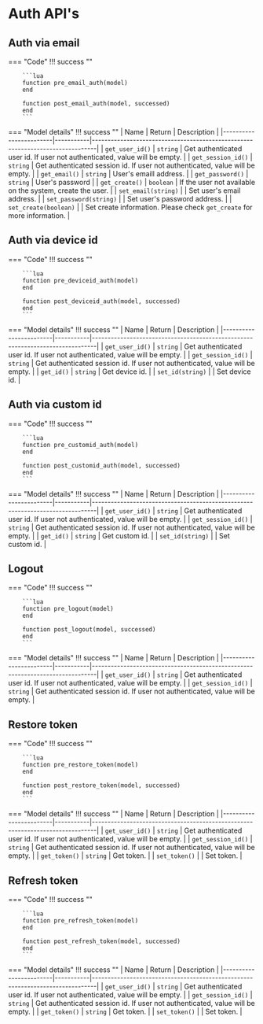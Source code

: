 # Auth API's

## Auth via email

=== "Code"
    !!! success ""

        ```lua
        function pre_email_auth(model)
        end

        function post_email_auth(model, successed)
        end
        ```
=== "Model details"
    !!! success ""
        | Name                   | Return    | Description                                                                   |
        |------------------------|-----------|-------------------------------------------------------------------------------|
        | `get_user_id()`        | `string`  | Get authenticated user id. If user not authenticated, value will be empty.    |
        | `get_session_id()`     | `string`  | Get authenticated session id. If user not authenticated, value will be empty. |
        | `get_email()`          | `string`  | User's emaill address.                                                        |
        | `get_password()`       | `string`  | User's password                                                               |
        | `get_create()`         | `boolean` | If the user not available on the system, create the user.                     |
        | `set_email(string)`    |           | Set user's email address.                                                     |
        | `set_password(string)` |           | Set user's password address.                                                  |
        | `set_create(boolean)`  |           | Set create information. Please check `get_create` for more information.       |

## Auth via device id

=== "Code"
    !!! success ""

        ```lua
        function pre_deviceid_auth(model)
        end

        function post_deviceid_auth(model, successed)
        end
        ```
=== "Model details"
    !!! success ""
        | Name                   | Return    | Description                                                                   |
        |------------------------|-----------|-------------------------------------------------------------------------------|
        | `get_user_id()`        | `string`  | Get authenticated user id. If user not authenticated, value will be empty.    |
        | `get_session_id()`     | `string`  | Get authenticated session id. If user not authenticated, value will be empty. |
        | `get_id()`             | `string`  | Get device id.                                                                |
        | `set_id(string)`       |           | Set device id.                                                                |


## Auth via custom id

=== "Code"
    !!! success ""

        ```lua
        function pre_customid_auth(model)
        end

        function post_customid_auth(model, successed)
        end
        ```
=== "Model details"
    !!! success ""
        | Name                   | Return    | Description                                                                   |
        |------------------------|-----------|-------------------------------------------------------------------------------|
        | `get_user_id()`        | `string`  | Get authenticated user id. If user not authenticated, value will be empty.    |
        | `get_session_id()`     | `string`  | Get authenticated session id. If user not authenticated, value will be empty. |
        | `get_id()`             | `string`  | Get custom id.                                                                |
        | `set_id(string)`       |           | Set custom id.                                                                |


## Logout

=== "Code"
    !!! success ""

        ```lua
        function pre_logout(model)
        end

        function post_logout(model, successed)
        end
        ```
=== "Model details"
    !!! success ""
        | Name                   | Return    | Description                                                                   |
        |------------------------|-----------|-------------------------------------------------------------------------------|
        | `get_user_id()`        | `string`  | Get authenticated user id. If user not authenticated, value will be empty.    |
        | `get_session_id()`     | `string`  | Get authenticated session id. If user not authenticated, value will be empty. |


## Restore token

=== "Code"
    !!! success ""

        ```lua
        function pre_restore_token(model)
        end

        function post_restore_token(model, successed)
        end
        ```
=== "Model details"
    !!! success ""
        | Name                   | Return    | Description                                                                   |
        |------------------------|-----------|-------------------------------------------------------------------------------|
        | `get_user_id()`        | `string`  | Get authenticated user id. If user not authenticated, value will be empty.    |
        | `get_session_id()`     | `string`  | Get authenticated session id. If user not authenticated, value will be empty. |
        | `get_token()`          | `string`  | Get token.                                                                    |
        | `set_token()`          |           | Set token.                                                                    |


## Refresh token

=== "Code"
    !!! success ""

        ```lua
        function pre_refresh_token(model)
        end

        function post_refresh_token(model, successed)
        end
        ```
=== "Model details"
    !!! success ""
        | Name                   | Return    | Description                                                                   |
        |------------------------|-----------|-------------------------------------------------------------------------------|
        | `get_user_id()`        | `string`  | Get authenticated user id. If user not authenticated, value will be empty.    |
        | `get_session_id()`     | `string`  | Get authenticated session id. If user not authenticated, value will be empty. |
        | `get_token()`          | `string`  | Get token.                                                                    |
        | `set_token()`          |           | Set token.                                                                    |

